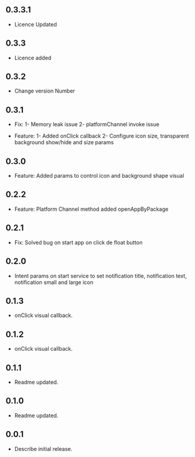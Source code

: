 ## 0.3.3.1

* Licence Updated
## 0.3.3

* Licence added

## 0.3.2

* Change version Number
## 0.3.1

* Fix:
    1- Memory leak issue
    2- platformChannel invoke issue

* Feature:
    1- Added onClick callback
    2- Configure icon size, transparent background show/hide and size params

## 0.3.0

* Feature: Added params to control icon and background shape visual

## 0.2.2

* Feature: Platform Channel method added openAppByPackage

## 0.2.1

* Fix: Solved bug on start app on click de float button

## 0.2.0

* Intent params on start service to set notification title, notification text, notification small and large icon

## 0.1.3

* onClick visual callback.

## 0.1.2

* onClick visual callback.

## 0.1.1

* Readme updated.

## 0.1.0

* Readme updated.

## 0.0.1

* Describe initial release.
